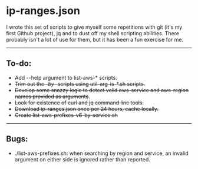 # ip-ranges.json

I wrote this set of scripts to give myself some repetitions with git (it's my first Github project), jq and to dust off my shell scripting abilities. There probably isn't a lot of use for them, but it has been a fun exercise for me.

----
## To-do:
* Add --help argument to list-aws-* scripts.
* ~~Trim out the *-by-* scripts using util-arg-is-*.sh scripts.~~
* ~~Develop some snazzy logic to detect valid aws-service and aws-region names provided as arguments~~.
* ~~Look for existence of curl and jq command line tools.~~
* ~~Download ip-ranges.json once per 24 hours, cache locally.~~
* ~~Create list-aws-prefixes-v6-by-service.sh~~

----
## Bugs:
* ./list-aws-prefixes.sh: when searching by region and service, an invalid argument on either side is ignored rather than reported.
